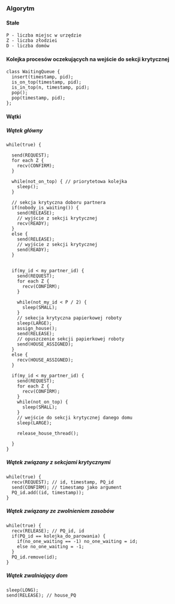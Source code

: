 ### Algorytm
#### Stałe
```
P - liczba miejsc w urzędzie
Z - liczba złodziei
D - liczba domów
```
#### Kolejka procesów oczekujących na wejście do sekcji krytycznej
```
class WaitingQueue {
  insert(timestamp, pid);
  is_on_top(timestamp, pid);
  is_in_top(n, timestamp, pid);
  pop();
  pop(timestamp, pid);
};
```
#### Wątki

##### Wątek główny

```
while(true) {
  
  send(REQUEST);
  for each Z {
    recv(CONFIRM);
  }
  
  while(not_on_top) { // priorytetowa kolejka
    sleep();
  }
  
  // sekcja krytyczna doboru partnera
  if(nobody_is_waiting()) {
    send(RELEASE);
    // wyjście z sekcji krytycznej
    recv(READY);
  }
  else {
    send(RELEASE);
    // wyjście z sekcji krytycznej
    send(READY);
  }
  
  
  if(my_id < my_partner_id) {
    send(REQUEST);
    for each Z {
      recv(CONFIRM);
    }
  
    while(not_my_id < P / 2) {
      sleep(SMALL);
    }
    // sekecja krytyczna papierkowej roboty
    sleep(LARGE);
    assign_house();
    send(RELEASE);
    // opuszczenie sekcji papierkowej roboty
    send(HOUSE_ASSIGNED);
  }
  else {
    recv(HOUSE_ASSIGNED);
  }
  
  if(my_id < my_partner_id) {
    send(REQUEST);
    for each Z {
      recv(CONFIRM);
    }
    while(not_on_top) {
      sleep(SMALL);
    }
    // wejście do sekcji krytycznej danego domu
    sleep(LARGE);
    
    release_house_thread();
    
  }
}
```

##### Wątek związany z sekcjami krytycznymi
```
while(true) {
  recv(REQUEST); // id, timestamp, PQ_id
  send(CONFIRM); // timestamp jako argument
  PQ_id.add((id, timestamp));
}
```

##### Wątek związany ze zwolnieniem zasobów
```
while(true) {
  recv(RELEASE); // PQ_id, id
  if(PQ_id == kolejka_do_parowania) {
    if(no_one_waiting == -1) no_one_waiting = id;
    else no_one_waiting = -1;
  }
  PQ_id.remove(id);
}
```

##### Wątek zwalniający dom
```
sleep(LONG);
send(RELEASE); // house_PQ
```
